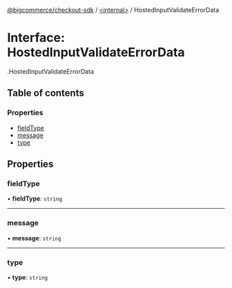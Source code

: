 [@bigcommerce/checkout-sdk](../README.md) / [<internal\>](../modules/internal_.md) / HostedInputValidateErrorData

# Interface: HostedInputValidateErrorData

[<internal>](../modules/internal_.md).HostedInputValidateErrorData

## Table of contents

### Properties

- [fieldType](internal_.HostedInputValidateErrorData.md#fieldtype)
- [message](internal_.HostedInputValidateErrorData.md#message)
- [type](internal_.HostedInputValidateErrorData.md#type)

## Properties

### fieldType

• **fieldType**: `string`

___

### message

• **message**: `string`

___

### type

• **type**: `string`
